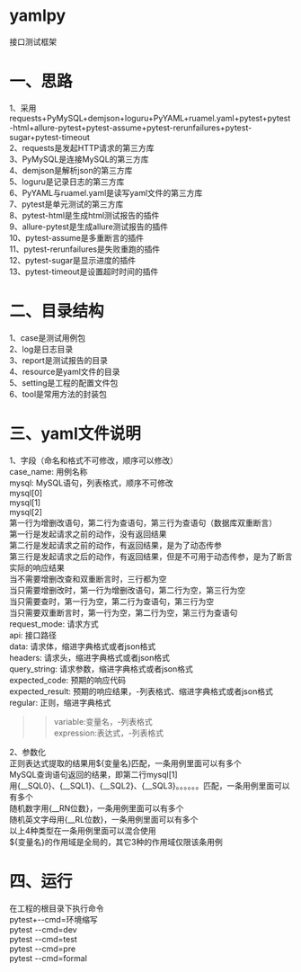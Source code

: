 # yamlpy  
接口测试框架  


# 一、思路         
1、采用requests+PyMySQL+demjson+loguru+PyYAML+ruamel.yaml+pytest+pytest-html+allure-pytest+pytest-assume+pytest-rerunfailures+pytest-sugar+pytest-timeout  
2、requests是发起HTTP请求的第三方库    
3、PyMySQL是连接MySQL的第三方库   
4、demjson是解析json的第三方库  
5、loguru是记录日志的第三方库  
6、PyYAML与ruamel.yaml是读写yaml文件的第三方库  
7、pytest是单元测试的第三方库  
8、pytest-html是生成html测试报告的插件  
9、allure-pytest是生成allure测试报告的插件  
10、pytest-assume是多重断言的插件  
11、pytest-rerunfailures是失败重跑的插件   
12、pytest-sugar是显示进度的插件  
13、pytest-timeout是设置超时时间的插件  


# 二、目录结构    
1、case是测试用例包              
2、log是日志目录         
3、report是测试报告的目录       
4、resource是yaml文件的目录      
5、setting是工程的配置文件包            
6、tool是常用方法的封装包         


# 三、yaml文件说明  
1、字段（命名和格式不可修改，顺序可以修改）  
case_name: 用例名称  
mysql: MySQL语句，列表格式，顺序不可修改  
mysql[0]  
mysql[1]  
mysql[2]  
第一行为增删改语句，第二行为查语句，第三行为查语句（数据库双重断言）  
第一行是发起请求之前的动作，没有返回结果  
第二行是发起请求之前的动作，有返回结果，是为了动态传参  
第三行是发起请求之后的动作，有返回结果，但是不可用于动态传参，是为了断言实际的响应结果  
当不需要增删改查和双重断言时，三行都为空  
当只需要增删改时，第一行为增删改语句，第二行为空，第三行为空  
当只需要查时，第一行为空，第二行为查语句，第三行为空  
当只需要双重断言时，第一行为空，第二行为空，第三行为查语句  
request_mode: 请求方式  
api: 接口路径  
data: 请求体，缩进字典格式或者json格式     
headers: 请求头，缩进字典格式或者json格式    
query_string: 请求参数，缩进字典格式或者json格式    
expected_code: 预期的响应代码    
expected_result: 预期的响应结果，-列表格式、缩进字典格式或者json格式  
regular: 正则，缩进字典格式  
>>variable:变量名，-列表格式  
>>expression:表达式，-列表格式  

2、参数化  
正则表达式提取的结果用${变量名}匹配，一条用例里面可以有多个    
MySQL查询语句返回的结果，即第二行mysql[1]  
用{__SQL0}、{__SQL1}、{__SQL2}、{__SQL3}。。。。。。匹配，一条用例里面可以有多个   
随机数字用{__RN位数}，一条用例里面可以有多个   
随机英文字母用{__RL位数}，一条用例里面可以有多个  
以上4种类型在一条用例里面可以混合使用  
${变量名}的作用域是全局的，其它3种的作用域仅限该条用例  


# 四、运行  
在工程的根目录下执行命令  
pytest+--cmd=环境缩写  
pytest --cmd=dev  
pytest --cmd=test  
pytest --cmd=pre  
pytest --cmd=formal  
